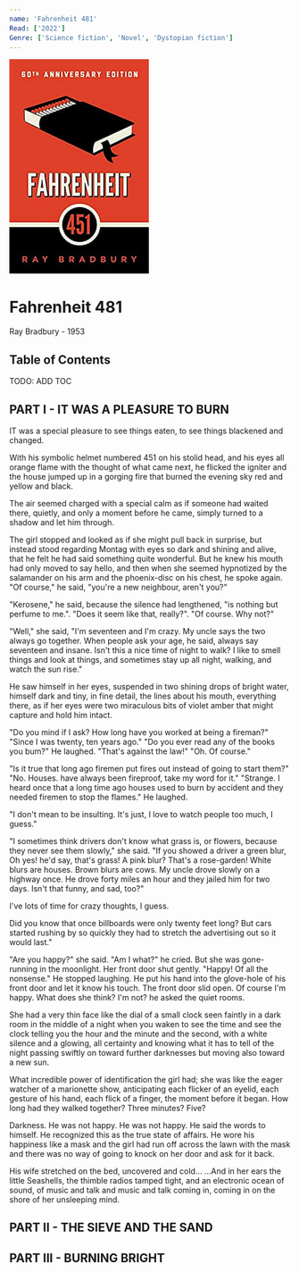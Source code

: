 ```yaml
---
name: 'Fahrenheit 481'
Read: ['2022']
Genre: ['Science fiction', 'Novel', 'Dystopian fiction']
---
```


![Cover](./assets/fahrenheit-481.jpg)

# Fahrenheit 481

Ray Bradbury - 1953

## Table of Contents

TODO: ADD TOC

## PART I - IT WAS A PLEASURE TO BURN

IT was a special pleasure to see things eaten, to see things blackened and changed.

With his symbolic helmet numbered 451 on his stolid head, and his eyes all orange flame with the thought of what came next, he flicked the igniter and the house jumped up in a gorging fire that burned the evening sky red and yellow and black.

The air seemed charged with a special calm as if someone had waited there, quietly, and only a moment before he came, simply turned to a shadow and let him through.

The girl stopped and looked as if she might pull back in surprise, but instead stood regarding Montag with eyes so dark and shining and alive, that he felt he had said something quite wonderful. But he knew his mouth had only moved to say hello, and then when she seemed hypnotized by the salamander on his arm and the phoenix-disc on his chest, he spoke again. "Of course," he said, "you're a new neighbour, aren't you?"

"Kerosene," he said, because the silence had lengthened, "is nothing but perfume to me.". "Does it seem like that, really?". "Of course. Why not?"

"Well," she said, "I'm seventeen and I'm crazy. My uncle says the two always go together. When people ask your age, he said, always say seventeen and insane. Isn't this a nice time of night to walk? I like to smell things and look at things, and sometimes stay up all night, walking, and watch the sun rise."

He saw himself in her eyes, suspended in two shining drops of bright water, himself dark and tiny, in fine detail, the lines about his mouth, everything there, as if her eyes were two miraculous bits of violet amber that might capture and hold him intact.

"Do you mind if I ask? How long have you worked at being a fireman?" "Since I was twenty, ten years ago." "Do you ever read any of the books you bum?" He laughed. "That's against the law!" "Oh. Of course."

"Is it true that long ago firemen put fires out instead of going to start them?" "No. Houses. have always been fireproof, take my word for it." "Strange. I heard once that a long time ago houses used to burn by accident and they needed firemen to stop the flames." He laughed.

"I don't mean to be insulting. It's just, I love to watch people too much, I guess."

"I sometimes think drivers don't know what grass is, or flowers, because they never see them slowly," she said. "If you showed a driver a green blur, Oh yes! he'd say, that's grass! A pink blur? That's a rose-garden! White blurs are houses. Brown blurs are cows. My uncle drove slowly on a highway once. He drove forty miles an hour and they jailed him for two days. Isn't that funny, and sad, too?"

I've lots of time for crazy thoughts, I guess.

Did you know that once billboards were only twenty feet long? But cars started rushing by so quickly they had to stretch the advertising out so it would last."

"Are you happy?" she said. "Am I what?" he cried. But she was gone-running in the moonlight. Her front door shut gently. "Happy! Of all the nonsense." He stopped laughing. He put his hand into the glove-hole of his front door and let it know his touch. The front door slid open. Of course I'm happy. What does she think? I'm not? he asked the quiet rooms. 

She had a very thin face like the dial of a small clock seen faintly in a dark room in the middle of a night when you waken to see the time and see the clock telling you the hour and the minute and the second, with a white silence and a glowing, all certainty and knowing what it has to tell of the night passing swiftly on toward further darknesses but moving also toward a new sun.

What incredible power of identification the girl had; she was like the eager watcher of a marionette show, anticipating each flicker of an eyelid, each gesture of his hand, each flick of a finger, the moment before it began. How long had they walked together? Three minutes? Five?

Darkness. He was not happy. He was not happy. He said the words to himself. He recognized this as the true state of affairs. He wore his happiness like a mask and the girl had run off across the lawn with the mask and there was no way of going to knock on her door and ask for it back.

His wife stretched on the bed, uncovered and cold... ...And in her ears the little Seashells, the thimble radios tamped tight, and an electronic ocean of sound, of music and talk and music and talk coming in, coming in on the shore of her unsleeping mind.




## PART II - THE SIEVE AND THE SAND


## PART III - BURNING BRIGHT






